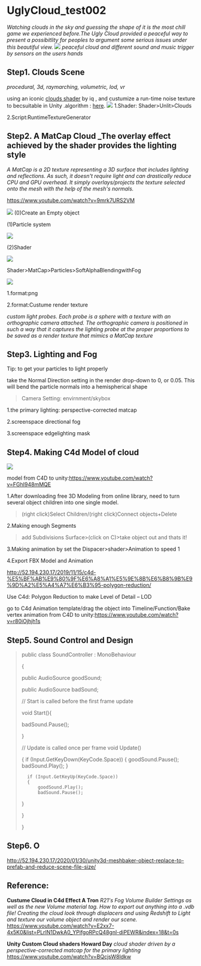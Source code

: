 # UglyCloud_test002
_Watching clouds in the sky and guessing the shape of it is the most chill game we experienced before.The Ugly Cloud provided a peaceful way to present a possibitlity for peoples to argument some serious issues under this beautiful view._
![](images/12.jpg)
_peaceful cloud and different sound and music trigger by sensors on the users hands_
## Step1. Clouds Scene
_procedural, 3d, raymarching, volumetric, lod, vr_
>
using an iconic [clouds shader](https://www.shadertoy.com/view/XslGRr) by iq , and custumize a run-time noise texture to becsuitable in Unity .algorithm : [here](https://www.shadertoy.com/view/4sfGzS).
![](images/Screenshot.png)
1.Shader: Shader>Unlit>Clouds
>
2.Script:RuntimeTextureGenerator
>
## Step2. A MatCap Cloud _The overlay effect achieved by the shader provides the lighting style
_A MatCap is a 2D texture representing a 3D surface that includes lighting and reflections. As such, it doesn't require light and can drastically reduce CPU and GPU overhead. It simply overlays/projects the texture selected onto the mesh with the help of the mesh's normals._
>
https://www.youtube.com/watch?v=9mrk7URS2VM
>
![](images/454.jpg)
(0)Create an Empty object
>
(1)Particle system
>
![](images/Particle001.jpg)
>
(2)Shader
>
![](images/452.jpg)
>
Shader>MatCap>Particles>SoftAlphaBlendingwithFog
>
![](images/Particle_cloud.jpg)
>
1.format:png
>

2.format:Custume render texture
>
_custom light probes. Each probe is a sphere with a texture with an orthographic camera attached. The orthographic camera is positioned in such a way that it captures the lighting probe at the proper proportions to be saved as a render texture that mimics a MatCap texture_
>
## Step3. Lighting and Fog
Tip: to get your particles to light properly
>
take the Normal Direction setting in the render drop-down to 0, or 0.05. This will bend the particle normals into a hemispherical shape
>Camera Setting: envirnment/skybox 
>
1.the primary lighting: perspective-corrected matcap
>
2.screenspace directional fog
>
3.screenspace edgelighting mask
>
## Step4. Making C4d Model of cloud
>
![](images/clouds.jpg)
>
model from C4D to unity:https://www.youtube.com/watch?v=FGhI948mMQE
>
1.After downloading free 3D Modeling from online library, need to turn several object children into one single model.
>
>(right click)Select Children/(right click)Connect objects+Delete
>
2.Making enough Segments
>
>add Subdivisions Surface>(click on C)>take object out and thats it! 
>
3.Making animation by set the Dispacer>shader>Animation to speed 1
>
4.Export FBX Model and Animation
>
http://52.194.230.17/2019/11/15/c4d-%E5%BF%AB%E9%80%9F%E6%A8%A1%E5%9E%8B%E6%B8%9B%E9%9D%A2%E5%A4%A7%E6%B3%95-polygon-reduction/
>
Use C4d: Polygon Reduction to make Level of Detail – LOD 
>
go to C4d Animation template/drag the object into Timeline/Function/Bake
vertex animation from C4D to unity:https://www.youtube.com/watch?v=r80iOjhjh1s


## Step5. Sound Control and Design
>
>public class SoundController : MonoBehaviour
>
>{
>
>public AudioSource goodSound;
>
>public AudioSource badSound;
>
>// Start is called before the first frame update
>
> void Start(){
>
>badSound.Pause();
>
>}
>
>   // Update is called once per frame
>    void Update()
> 
>{
>       if (Input.GetKeyDown(KeyCode.Space))
>       {
>           goodSound.Pause();
>           badSound.Play();
>       }
>
>       if (Input.GetKeyUp(KeyCode.Space))
>       {
>           goodSound.Play();
>           badSound.Pause();
> }
>
>}
>
>}
>
>
## Step6. O
>
http://52.194.230.17/2020/01/30/unity3d-meshbaker-object-replace-to-prefab-and-reduce-scene-file-size/
## Reference:
**Custume Cloud in C4d
Effect A Tron**
_R21's Fog Volume Builder Settings as well as the new Volume material tag. How to export out anything into a .vdb file! Creating the cloud look through displacers and using Redshift to Light and texture our volume object and render our scene._
https://www.youtube.com/watch?v=E2xx7-4x5K0&list=PLrlN1DwkA0_YPifgoRPcQ48gnl-diPEWR&index=18&t=0s

**Unity Custom Cloud shaders
Howard Day**
_cloud shader driven by a perspective-corrected matcap for the primary lighting_
https://www.youtube.com/watch?v=BQcjsW8ldkw
